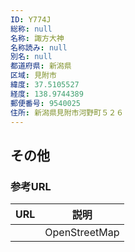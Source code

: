 ```yaml
---
ID: Y774J
総称: null
名称: 諏方大神
名称読み: null
別名: null
都道府県: 新潟県
区域: 見附市
緯度: 37.5105527
経度: 138.9744389
郵便番号: 9540025
住所: 新潟県見附市河野町５２６
---
```


## その他

### 参考URL

| URL | 説明          |
| --- | ------------- |
|     | OpenStreetMap |

